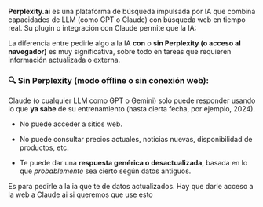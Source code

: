 **Perplexity.ai** es una plataforma de búsqueda impulsada por IA que combina capacidades de LLM (como GPT o Claude) con búsqueda web en tiempo real. Su plugin o integración con Claude permite que la IA:

La diferencia entre pedirle algo a la IA **con** o **sin Perplexity (o acceso al navegador)** es muy significativa, sobre todo en tareas que requieren información actualizada o externa.

### 🔍 Sin Perplexity (modo offline o sin conexión web):

Claude (o cualquier LLM como GPT o Gemini) solo puede responder usando lo que **ya sabe** de su entrenamiento (hasta cierta fecha, por ejemplo, 2024).

- No puede acceder a sitios web.
    
- No puede consultar precios actuales, noticias nuevas, disponibilidad de productos, etc.
    
- Te puede dar una **respuesta genérica o desactualizada**, basada en lo que _probablemente_ sea cierto según datos antiguos.

Es para pedirle a la ia que te de datos actualizados. Hay que darle acceso a la web a Claude ai si queremos que use esto